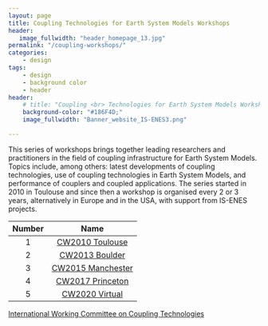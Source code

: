 ```yaml
---
layout: page
title: Coupling Technologies for Earth System Models Workshops
header:
   image_fullwidth: "header_homepage_13.jpg"
permalink: "/coupling-workshops/"
categories:
    - design
tags:
    - design
    - background color
    - header
header:
    # title: "Coupling <br> Technologies for Earth System Models Workshops"
    background-color: "#186F4D;"
    image_fullwidth: "Banner_website_IS-ENES3.png"

---
```


This series of workshops brings together leading researchers and practitioners in the field of coupling infrastructure for Earth System Models. Topics include, among others: latest developments of coupling technologies, use of coupling technologies in Earth System Models, and performance of couplers and coupled applications. The series started in 2010 in Toulouse and since then a workshop is organised every 2 or 3 years, alternatively in Europe and in the USA, with support from IS-ENES projects. 

Number  | Name
:------:|:-----:
1 | [CW2010 Toulouse](https://is-enes3.github.io/IS-ENES-Portal-Website/coupling-workshops-detailed#CW2010)
2 | [CW2013 Boulder](https://is-enes3.github.io/IS-ENES-Portal-Website/coupling-workshops-detailed#CW2013)
3 | [CW2015 Manchester](https://is-enes3.github.io/IS-ENES-Portal-Website/coupling-workshops-detailed#CW2015)
4 | [CW2017 Princeton](https://is-enes3.github.io/IS-ENES-Portal-Website/coupling-workshops-detailed#CW2017)
5 | [CW2020 Virtual](https://is-enes3.github.io/IS-ENES-Portal-Website/coupling-workshops-detailed#CW2020)
[International Working Committee on Coupling Technologies](https://is-enes3.github.io/IS-ENES-Portal-Website/coupling-workshops-detailed#IWCCW)

